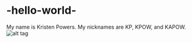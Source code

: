 # -hello-world-
My name is Kristen Powers.
My nicknames are KP, KPOW, and KAPOW.
![alt tag](http://travelnoire.com/wp-content/uploads/2014/12/cape-town1.jpeg)
